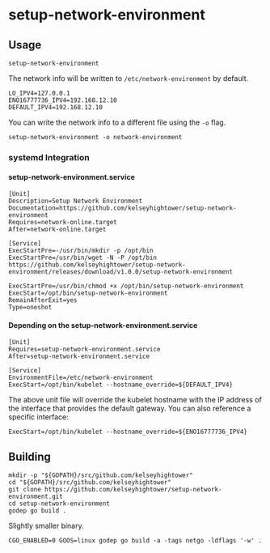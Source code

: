 # setup-network-environment

## Usage

```
setup-network-environment
```

The network info will be written to `/etc/network-environment` by default.

```
LO_IPV4=127.0.0.1
ENO16777736_IPV4=192.168.12.10
DEFAULT_IPV4=192.168.12.10
```

You can write the network info to a different file using the `-o` flag.

```
setup-network-environment -o network-environment
```

### systemd Integration


#### setup-network-environment.service

```
[Unit]
Description=Setup Network Environment
Documentation=https://github.com/kelseyhightower/setup-network-environment
Requires=network-online.target
After=network-online.target

[Service]
ExecStartPre=-/usr/bin/mkdir -p /opt/bin
ExecStartPre=/usr/bin/wget -N -P /opt/bin https://github.com/kelseyhightower/setup-network-environment/releases/download/v1.0.0/setup-network-environment

ExecStartPre=/usr/bin/chmod +x /opt/bin/setup-network-environment
ExecStart=/opt/bin/setup-network-environment
RemainAfterExit=yes
Type=oneshot
```

#### Depending on the setup-network-environment.service

```
[Unit]
Requires=setup-network-environment.service
After=setup-network-environment.service

[Service]
EnvironmentFile=/etc/network-environment
ExecStart=/opt/bin/kubelet --hostname_override=${DEFAULT_IPV4}
```

The above unit file will override the kubelet hostname with the IP address of the interface that provides the default gateway. You can also reference a specific interface:

```
ExecStart=/opt/bin/kubelet --hostname_override=${ENO16777736_IPV4}
```

## Building

```
mkdir -p "${GOPATH}/src/github.com/kelseyhightower"
cd "${GOPATH}/src/github.com/kelseyhightower"
git clone https://github.com/kelseyhightower/setup-network-environment.git
cd setup-network-environment
godep go build .
```

Slightly smaller binary.

```
CGO_ENABLED=0 GOOS=linux godep go build -a -tags netgo -ldflags '-w' .
```
